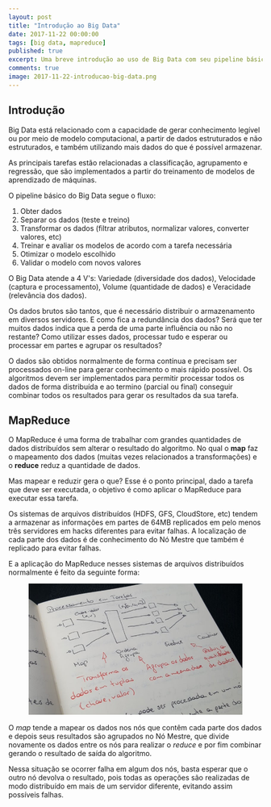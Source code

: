```yaml
---
layout: post
title: "Introdução ao Big Data"
date: 2017-11-22 00:00:00
tags: [big data, mapreduce]
published: true
excerpt: Uma breve introdução ao uso de Big Data com seu pipeline básico, e também a ideia de como o MapReduce é usado para tratar a distribuição dos dados.
comments: true
image: 2017-11-22-introducao-big-data.png
---
```


## Introdução

Big Data está relacionado com a capacidade de gerar conhecimento legível ou por meio de modelo computacional, a partir de dados estruturados e não estruturados, e também utilizando mais dados do que é possível armazenar.

As principais tarefas estão relacionadas a classificação, agrupamento e regressão, que são implementados a partir do treinamento de modelos de aprendizado de máquinas.

O pipeline básico do Big Data segue o fluxo:
1. Obter dados
2. Separar os dados (teste e treino)
3. Transformar os dados (filtrar atributos, normalizar valores, converter valores, etc)
4. Treinar e avaliar os modelos de acordo com a tarefa necessária
5. Otimizar o modelo escolhido
6. Validar o modelo com novos valores

O Big Data atende a 4 V's: Variedade (diversidade dos dados), Velocidade (captura e processamento), Volume (quantidade de dados) e Veracidade (relevância dos dados).

Os dados brutos são tantos, que é necessário distribuir o armazenamento em diversos servidores. E como fica a redundância dos dados? Será que ter muitos dados indica que a perda de uma parte influência ou não no restante? Como utilizar esses dados, processar tudo e esperar ou processar em partes e agrupar os resultados?

O dados são obtidos normalmente de forma contínua e precisam ser processados on-line para gerar conhecimento o mais rápido possível. Os algoritmos devem ser implementados para permitir processar todos os dados de forma distribuída e ao termino (parcial ou final) conseguir combinar todos os resultados para gerar os resultados da sua tarefa.

## MapReduce

O MapReduce é uma forma de trabalhar com grandes quantidades de dados distribuídos sem alterar o resultado do algoritmo. No qual o **map** faz o mapeamento dos dados (muitas vezes relacionados a transformações) e o **reduce** reduz a quantidade de dados.

Mas mapear e reduzir gera o que? Esse é o ponto principal, dado a tarefa que deve ser executada, o objetivo é como aplicar o MapReduce para executar essa tarefa.

Os sistemas de arquivos distribuídos (HDFS, GFS, CloudStore, etc) tendem a armazenar as informações em partes de 64MB replicados em pelo menos três servidores em hacks diferentes para evitar falhas. A localização de cada parte dos dados é de conhecimento do Nó Mestre que também é replicado para evitar falhas.

E a aplicação do MapReduce nesses sistemas de arquivos distribuídos normalmente é feito da seguinte forma:

<figure>
    <a href="/images/posts/2017-11-22-introducao-big-data.png"><img src="/images/posts/2017-11-22-introducao-big-data.png" alt="MapReduce"></a>
</figure>

O *map* tende a mapear os dados nos nós que contêm cada parte dos dados e depois seus resultados são agrupados no Nó Mestre, que divide novamente os dados entre os nós para realizar o *reduce* e por fim combinar gerando o resultado de saída do algoritmo.

Nessa situação se ocorrer falha em algum dos nós, basta esperar que o outro nó devolva o resultado, pois todas as operações são realizadas de modo distribuído em mais de um servidor diferente, evitando assim possíveis falhas.


